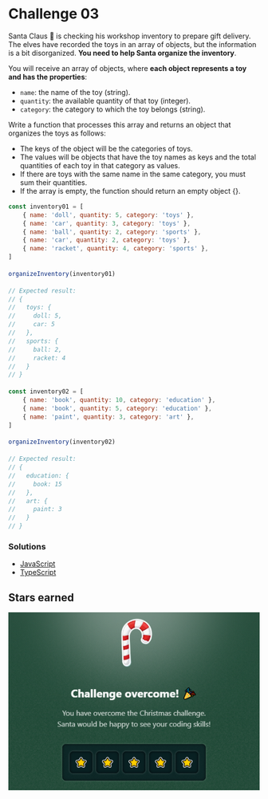 # Challenge 03

Santa Claus 🎅 is checking his workshop inventory to prepare gift delivery. The elves have recorded the toys in an array of objects, but the information is a bit disorganized. **You need to help Santa organize the inventory**.

You will receive an array of objects, where **each object represents a toy and has the properties**:

- `name`: the name of the toy (string).
- `quantity`: the available quantity of that toy (integer).
- `category`: the category to which the toy belongs (string).

Write a function that processes this array and returns an object that organizes the toys as follows:

- The keys of the object will be the categories of toys.
- The values will be objects that have the toy names as keys and the total quantities of each toy in that category as values.
- If there are toys with the same name in the same category, you must sum their quantities.
- If the array is empty, the function should return an empty object {}.

```js
const inventory01 = [
	{ name: 'doll', quantity: 5, category: 'toys' },
	{ name: 'car', quantity: 3, category: 'toys' },
	{ name: 'ball', quantity: 2, category: 'sports' },
	{ name: 'car', quantity: 2, category: 'toys' },
	{ name: 'racket', quantity: 4, category: 'sports' },
]

organizeInventory(inventory01)

// Expected result:
// {
//   toys: {
//     doll: 5,
//     car: 5
//   },
//   sports: {
//     ball: 2,
//     racket: 4
//   }
// }

const inventory02 = [
	{ name: 'book', quantity: 10, category: 'education' },
	{ name: 'book', quantity: 5, category: 'education' },
	{ name: 'paint', quantity: 3, category: 'art' },
]

organizeInventory(inventory02)

// Expected result:
// {
//   education: {
//     book: 15
//   },
//   art: {
//     paint: 3
//   }
// }
```

### Solutions

- [JavaScript](./solution.js)
- [TypeScript](./solution.ts)

## Stars earned

![5 stars](../../.github/03-challenge-stars.png)
